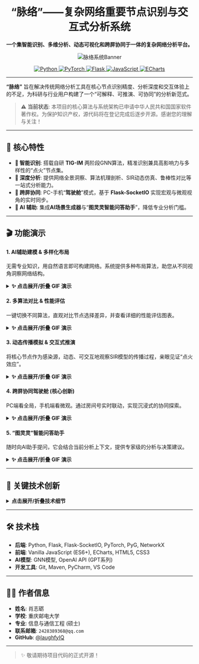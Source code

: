 <div align="center">
 
  <h1>“脉络”——复杂网络重要节点识别与交互式分析系统</h1>
  
  <p>
    <strong>一个集智能识别、多维分析、动态可视化和跨屏协同于一体的复杂网络分析平台。</strong>
  </p>
   <img src="https://github.com/user-attachments/assets/af200553-6c5f-450b-ba77-2db663f1d5f7" alt="脉络系统Banner" width="800"/>

  <p>
    <a href="#-技术栈-️">
      <img src="https://img.shields.io/badge/Python-3776AB?style=for-the-badge&logo=python&logoColor=white" alt="Python"/>
      <img src="https://img.shields.io/badge/PyTorch-EE4C2C?style=for-the-badge&logo=pytorch&logoColor=white" alt="PyTorch"/>
      <img src="https://img.shields.io/badge/Flask-000000?style=for-the-badge&logo=flask&logoColor=white" alt="Flask"/>
      <img src="https://img.shields.io/badge/JavaScript-F7DF1E?style=for-the-badge&logo=javascript&logoColor=black" alt="JavaScript"/>
      <img src="https://img.shields.io/badge/ECharts-D74D45?style=for-the-badge&logo=apacheecharts&logoColor=white" alt="ECharts"/>
    </a>
  </p>
</div>

---

**“脉络”** 旨在解决传统网络分析工具在核心节点识别精度、分析深度和交互体验上的不足，为科研与行业用户构建了一个“可解释、可推演、可协同”的分析新范式。

> ⚠️ **当前状态**: 本项目的核心算法与系统架构已申请中华人民共和国国家软件著作权。为保护知识产权，源代码将在登记完成后逐步开源。感谢您的理解与关注！

---

## 🌟 核心特性

-   **🧠 智能识别**: 搭载自研 **TIG-IM** 两阶段GNN算法，精准识别兼具高影响力与多样性的“点火”节点集。
-   **🔬 深度分析**: 提供网络全景洞察、算法机理剖析、SIR动态仿真、鲁棒性对比等一站式分析能力。
-   **📱 跨屏协同**: PC-手机“**驾驶舱**”模式，基于 **Flask-SocketIO** 实现宏观与微观视角的实时同步。
-   **🤖 AI 辅助**: 集成**AI场景生成器**与“**图灵灵智能问答助手**”，降低专业分析门槛。

---

## 🎬 功能演示

#### 1. AI辅助建模 & 多样化布局
无需专业知识，用自然语言即可构建网络。系统提供多种布局算法，助您从不同视角洞察网络结构。

<details>
  <summary><strong>✨ 点击展开/折叠 GIF 演示</strong></summary>
  
  **AI 智能建模**
  
  ![AI辅助建模](https://github.com/user-attachments/assets/3bbeb61b-d113-4570-aced-97843b26bae2)

  **多样化可视化布局**
  | **力引导布局** | **社区感知布局** |
  | :---: | :---: |
  | <img src="动画2.gif" width="400" /> | <img src="动画3.gif" width="400" /> |
  | **环形布局** | **随机布局** |
  | :---: | :---: |
  | <img src="动画4.gif" width="400" /> | <img src="动画5.gif" width="400" /> |

</details>

#### 2. 多算法对比 & 性能评估
一键切换不同算法，直观对比节点选择差异，并查看详细的性能评估图表。

<details>
  <summary><strong>✨ 点击展开/折叠 GIF 演示</strong></summary>
  
  **节点高亮切换**
  ![多算法识别结果对比演示](动画6.gif)

  **性能对比图表**
  ![性能对比图表](https://github.com/user-attachments/assets/f1e3a414-5225-41f1-b9b9-2bdfbdae7b5a)

</details>


#### 3. 动态传播模拟 & 交互式推演
将核心节点作为感染源，动态、可交互地观察SIR模型的传播过程，亲眼见证“点火效应”。

<details>
  <summary><strong>✨ 点击展开/折叠 GIF 演示</strong></summary>
  
  ![Sir病毒扩散演示](动画7.gif)

</details>

#### 4. 跨屏协同驾驶舱 (核心创新)
PC端看全局，手机端看微观。通过房间号实时联动，实现沉浸式的协同探索。

<details>
  <summary><strong>✨ 点击展开/折叠 GIF 演示</strong></summary>
  
  ![跨屏协同](动画9.gif)

</details>

#### 5. “图灵灵”智能问答助手
随时向AI助手提问，它会结合当前分析上下文，提供专家级的分析与决策建议。

<details>
  <summary><strong>✨ 点击展开/折叠 GIF 演示</strong></summary>
  
  ![AI助手](https://github.com/user-attachments/assets/4bdb88fe-c602-4be6-b6e7-b9882a6b9e5e)

</details>

---

## 🚀 关键技术创新

<details>
  <summary><strong>点击展开/折叠技术细节</strong></summary>
  
  1.  **基于图神经网络的双阶段框架 TIG-IM算法**。第一阶段构建多任务学习的全局评分器（GAT），同时回归SIR传播分与3D Bridging中心性，高效筛选候选池。第二阶段设计局部选择器，引入度惩罚与多样性正则的复合损失，精选出拓扑分散且传播潜力互补的最终种子集。

  2.  **“后端计算布局”架构**。在服务器端通过 **NetworkX** 预计算并固化网络布局坐标，解决前端动态可视化不稳定的难题，保障了跨设备交互的健壮性与数据精确性。

  3.  **构建高度整合的分析平台**。在Web平台内整合AI辅助、算法剖析、动态仿真与跨端协作，打造了一个可解释、可推演、可协同的复杂网络分析新范式。

</details>

---

## 🛠️ 技术栈 
-   **后端**: Python, Flask, Flask-SocketIO, PyTorch, PyG, NetworkX
-   **前端**: Vanilla JavaScript (ES6+), ECharts, HTML5, CSS3
-   **AI模型**: GNN模型, OpenAI API (GPT系列)
-   **开发工具**: Git, Maven, PyCharm, VS Code

---

## 🧑‍💻 作者信息

-   **姓名**: 肖志砺
-   **学校**: 重庆邮电大学
-   **专业**: 信息与通信工程 (硕士)
-   **联系邮箱**: `2428389368@qq.com`
-   **GitHub**: [@laughfyIQ](https://github.com/laughfyIQ)

---

> ✨ 敬请期待项目代码的正式开源！
